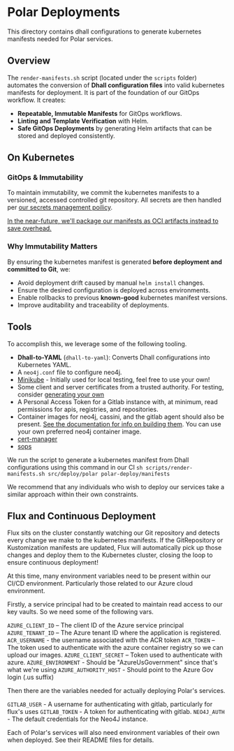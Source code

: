 # Polar Deployments

This directory contains dhall configurations to generate kubernetes manifests needed for Polar services.

## Overview
The `render-manifests.sh` script (located under the `scripts` folder) automates the conversion of **Dhall configuration files** into valid kubernetes manifests for deployment. It is part of the foundation of our GitOps workflow. It creates:
- **Repeatable, Immutable Manifests** for GitOps workflows.
- **Linting and Template Verification** with Helm.
- **Safe GitOps Deployments** by generating Helm artifacts that can be stored and deployed consistently.

## On Kubernetes

### GitOps & Immutability
To maintain immutability, we commit the kubernetes manifests to a versioned, accessed controlled git repository. All secrets are then handled per [our secrets management poilicy](../../docs/architecture/secrets-management.md).

[In the near-future, we'll package our manifests as OCI artifacts instead to save overhead.](https://github.com/cmu-sei/Polar/issues/77)


### Why Immutability Matters
By ensuring the kubernetes manifest is generated **before deployment and committed to Git**, we:
- Avoid deployment drift caused by manual `helm install` changes.
- Ensure the desired configuration is deployed across environments.
- Enable rollbacks to previous **known-good** kubernetes manifest versions.
- Improve auditability and traceability of deployments.

## Tools
To accomplish this, we leverage some of the following tooling.
- **Dhall-to-YAML** (`dhall-to-yaml`): Converts Dhall configurations into Kubernetes YAML.
- A `neo4j.conf` file to configure neo4j.
- [Minikube](https://minikube.sigs.k8s.io/docs/start/) - Initially used for local testing, feel free to use your own!
- Some client and server certificates from a trusted authority. For testing, consider [generating your own](../agents/README.md)
- A Personal Access Token for a Gitlab instance with, at minimum, read permissions for apis, registries, and repositories.
- Container images for neo4j, cassini, and the gitlab agent should also be present. [See the documentation for info on building them](../agents/README.md). You can use your own preferred neo4j container image.
- [cert-manager ](https://cert-manager.io/docs/installation/)
- [sops](https://github.com/getsops/sops)


We run the script to generate a kubernetes manifest from Dhall configurations using this command in our CI
  `sh scripts/render-manifests.sh src/deploy/polar polar-deploy/manifests`

We recommend that any individuals who wish to deploy our services take a similar approach within their own constraints.

## Flux and Continuous Deployment

Flux sits on the cluster constantly watching our Git repository and detects every change we make to the kubernetes manifests.
If the GitRepository or Kustomization manifests are updated, Flux will automatically pick up those changes and deploy them to the Kubernetes cluster, closing the loop to ensure continuous deployment!

At this time, many environment variables need to be present within our CI/CD environment.
Particularly those related to our Azure cloud environment.

Firstly, a service principal had to be created to maintain read access to our key vaults. So we need some of the following vars.

`AZURE_CLIENT_ID` – The client ID of the Azure service principal
`AZURE_TENANT_ID` – The Azure tenant ID where the application is registered.
`ACR_USERNAME` - the username associated with the ACR token
`ACR_TOKEN` – The token used to authenticate with the azure container registry so we can upload our images.
`AZURE_CLIENT_SECRET` – Token used to authenticate with azure.
`AZURE_ENVIRONMENT` - Should be "AzureUsGovernment" since that's what we're using
`AZURE_AUTHORITY_HOST` - Should point to the Azure Gov login (.us suffix)

Then there are the variables needed for actually deploying Polar's services.

`GITLAB_USER` - A username for authenticating with gitlab, particularly for flux's uses
`GITLAB_TOKEN` - A token for authenticating with gitlab.
`NEO4J_AUTH` - The default credentials for the Neo4J instance.

Each of Polar's services will also need environment variables of their own when deployed. See their README files for details.
